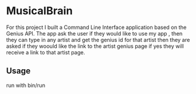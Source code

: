 # MusicalBrain

For this project I built a Command Line Interface application based on the Genius API. The app ask the user if they would like to use my app , then they can type in any artist and get the genius id for that artist then they are asked if they woould like the link to the artist genius page if yes they will receive a link to that artist page. 



## Usage
run with bin/run
